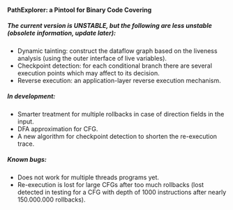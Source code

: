 #### PathExplorer: a Pintool for Binary Code Covering 

##### The current version is UNSTABLE, but the following are less unstable (obsolete information, update later):

* Dynamic tainting: construct the dataflow graph based on the liveness analysis (using the outer interface of live variables).
* Checkpoint detection: for each conditional branch there are several execution points which may affect to its decision.
* Reverse execution: an application-layer reverse execution mechanism.

##### In development:
* Smarter treatment for multiple rollbacks in case of direction fields in the input.
* DFA approximation for CFG.
* A new algorithm for checkpoint detection to shorten the re-execution trace.


##### Known bugs:

* Does not work for multiple threads programs yet.
* Re-execution is lost for large CFGs after too much rollbacks (lost detected in testing for a CFG with depth of 1000 instructions after nearly 150.000.000 rollbacks).

